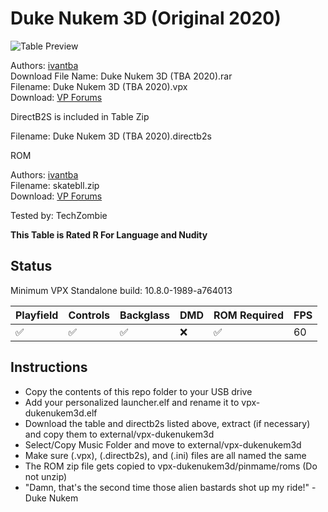 # Duke Nukem 3D (Original 2020)

![Table Preview](https://github.com/lilalien/vpx-images/blob/main/vpx-dukenukem3d.png)

Authors: [ivantba](https://www.vpforums.org/index.php?showuser=123858)  
Download File Name: Duke Nukem 3D (TBA 2020).rar  
Filename: Duke Nukem 3D (TBA 2020).vpx  
Download: [VP Forums](https://www.vpforums.org/index.php?app=downloads&showfile=14731)

DirectB2S is included in Table Zip
  
Filename: Duke Nukem 3D (TBA 2020).directb2s

ROM 

Authors: [ivantba](https://www.vpforums.org/index.php?showuser=123858)  
Filename: skatebll.zip  
Download: [VP Forums](https://www.vpforums.org/index.php?app=downloads&showfile=674)

Tested by: TechZombie

**This Table is Rated R For Language and Nudity**

## Status 

Minimum VPX Standalone build: 10.8.0-1989-a764013

| Playfield | Controls | Backglass | DMD | ROM Required | FPS | 
|-----------|----------|-----------|-----|--------------|-----|
| :white_check_mark: | :white_check_mark: | :white_check_mark: | :x: | :white_check_mark: | 60 |

## Instructions

- Copy the contents of this repo folder to your USB drive
- Add your personalized launcher.elf and rename it to vpx-dukenukem3d.elf
- Download the table and directb2s listed above, extract (if necessary) and copy them to external/vpx-dukenukem3d
- Select/Copy Music Folder and move to external/vpx-dukenukem3d
- Make sure (.vpx), (.directb2s), and (.ini) files are all named the same
- The ROM zip file gets copied to vpx-dukenukem3d/pinmame/roms (Do not unzip)
- "Damn, that's the second time those alien bastards shot up my ride!" - Duke Nukem
